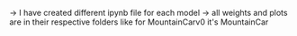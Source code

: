 -> I have created different ipynb file for each model
-> all weights and plots are in their respective folders like for MountainCarv0 it's MountainCar
